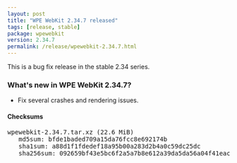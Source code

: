```yaml
---
layout: post
title: "WPE WebKit 2.34.7 released"
tags: [release, stable]
package: wpewebkit
version: 2.34.7
permalink: /release/wpewebkit-2.34.7.html
---
```


This is a bug fix release in the stable 2.34 series.

### What's new in WPE WebKit 2.34.7?

- Fix several crashes and rendering issues.

#### Checksums

<pre>
wpewebkit-2.34.7.tar.xz (22.6 MiB)
   md5sum: bfde1baded709a15da76fcc8e692174b
   sha1sum: a88d1f1fdedef18a95b00a283d2b4a0c59dc25dc
   sha256sum: 092659bf43e5bc6f2a5a7b8e612a39da5da56a04f41eacc716638f53a27c3412
</pre>

